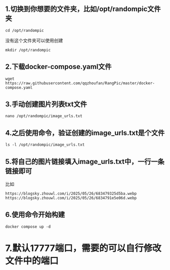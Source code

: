 ## 1.切换到你想要的文件夹，比如/opt/randompic文件夹

``cd /opt/randompic``

没有这个文件夹可以使用创建

``mkdir /opt/randompic``

## 2.下载docker-compose.yaml文件

``wget https://raw.githubusercontent.com/qqzhoufan/RangPic/master/docker-compose.yaml``

## 3.手动创建图片列表txt文件

``nano /opt/randompic/image_urls.txt``

## 4.之后使用命令，验证创建的image_urls.txt是个文件

``ls -l /opt/randompic/image_urls.txt``

## 5.将自己的图片链接填入image_urls.txt中，一行一条链接即可

比如
```
https://blogsky.zhouwl.com/i/2025/05/26/683479325d5ba.webp
https://blogsky.zhouwl.com/i/2025/05/26/6834791e5e06d.webp
```

## 6.使用命令开始构建

``docker compose up -d``

# 7.默认17777端口，需要的可以自行修改文件中的端口

